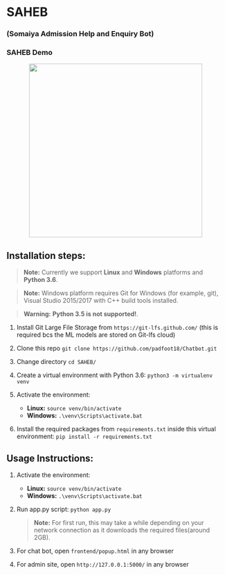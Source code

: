 # SAHEB
### (Somaiya Admission Help and Enquiry Bot)  

### SAHEB Demo

<div align="center">


<img src="./assets/SAHEB-demo.gif" width=400px>

</div>

## Installation steps:
> **Note:** Currently we support **Linux** and **Windows** platforms and **Python 3.6**.

> **Note:** Windows platform requires Git for Windows (for example, git), Visual Studio 2015/2017 with C++ build tools installed.

> **Warning:** **Python 3.5 is not supported!**.

 1. Install Git Large File Storage from `https://git-lfs.github.com/` (this is required bcs the ML models are stored on Git-lfs cloud) 

 2. Clone this repo
 `git clone https://github.com/padfoot18/Chatbot.git`
 
 3. Change directory
 `cd SAHEB/`

 4. Create a virtual environment with Python 3.6: 
 `python3 -m virtualenv venv`
 
 5. Activate the environment:
 	- **Linux:** `source venv/bin/activate`
	- **Windows:** `.\venv\Scripts\activate.bat`
		 
 6. Install the required packages from `requirements.txt` inside this virtual environment:
	 `pip install -r requirements.txt`
 
    
## Usage Instructions:
 1. Activate the environment:
 	- **Linux:** `source venv/bin/activate`
	- **Windows:** `.\venv\Scripts\activate.bat`
	
 2. Run app.py script:
    `python app.py`
    > **Note:** For first run, this may take a while depending on your network connection as it downloads the required files(around 2GB).
 
 3. For chat bot, open `frontend/popup.html` in any browser
 
 4. For admin site, open `http://127.0.0.1:5000/` in any browser
	 
